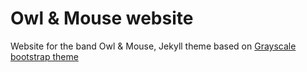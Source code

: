 Owl & Mouse website
=========================

Website for the band Owl & Mouse, Jekyll theme based on [Grayscale bootstrap theme ](http://ironsummitmedia.github.io/startbootstrap-grayscale/)
